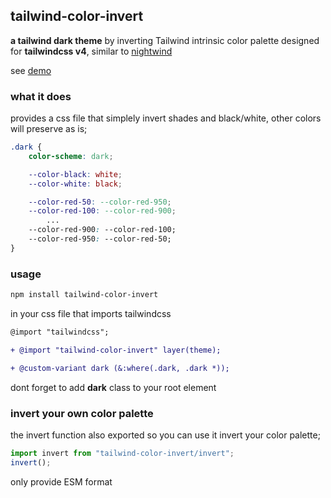 
## tailwind-color-invert 
**a tailwind dark theme** by inverting Tailwind intrinsic color palette 
designed for **tailwindcss v4**, similar to [nightwind](https://nightwindcss.com/)

see [demo](https://shawspring.github.io/tailwind-color-invert/) 

### what it does
provides a css file that simplely invert shades and black/white, other colors will preserve as is;
```css
.dark {
	color-scheme: dark;

	--color-black: white;
	--color-white: black;

	--color-red-50: --color-red-950;
	--color-red-100: --color-red-900;
        ...
	--color-red-900: --color-red-100;
	--color-red-950: --color-red-50;
}

```


### usage

```bash
npm install tailwind-color-invert
```

in your css file that imports tailwindcss
```diff
@import "tailwindcss";

+ @import "tailwind-color-invert" layer(theme);  

+ @custom-variant dark (&:where(.dark, .dark *));

```  
dont forget to add **dark** class to your root element  

 
### invert your own color palette

the invert function also exported so you can use it invert your color palette;
```js
import invert from "tailwind-color-invert/invert";
invert();
```
only provide ESM format


